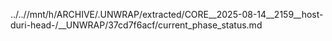 ../..//mnt/h/ARCHIVE/.UNWRAP/extracted/CORE__2025-08-14__2159__host-duri-head-/__UNWRAP/37cd7f6acf/current_phase_status.md